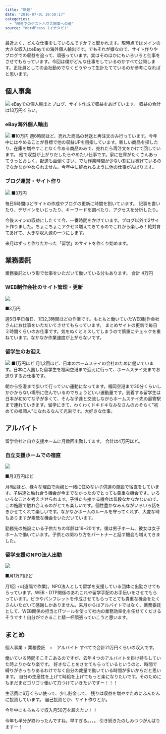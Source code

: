 ```yaml
---
title: "無題"
date: "2016-07-01 19:58:17"
categories:
  - "田舎でのゲストハウス開業への道"
source: "WordPress (イナタビ)"
---
```


最近よく、どんな仕事をしているんですか？と聞かれます。現時点ではメインの大きな収入はeBayでの海外個人輸出です。でもそれが嫌なので、サイト作りやブログでの収益を追って、頑張っています。実はそのほかにもいろいろと仕事をさせてもらっています。今回は僕がどんな仕事をしているのかすべて公開します。正社員としての会社勤めでなくどうやって生計たてているのか参考になればと思います。

## 個人事業
![](https://masayamuko.com/wp/wp-content/uploads/2016/02/2964370804_c0c6e160a5_o.jpg)
eBayでの個人輸出とブログ、サイト作成で収益をあげています。
収益の合計は13万円くらい。

### eBay海外個人輸出
![](https://masayamuko.com/wp/wp-content/uploads/2016/06/303284582_26b443535f_o.jpg)
■10万円
週6時間ほど、売れた商品の発送と再注文のみ行っています。今年中にはやめることが目標で他の収益UPを目指しています。新しい商品を探したり、在庫を増やすことなく今ある商品のみで、売れたら再注文をかけて回しています。
他で収益が上がりだしたらやめたい仕事です。家に在庫がたくさんあってうっとおしく、配送も面倒くさい、でも作業時間が少ない割には稼げているのでなかなかやめられません。今年中に辞めれるように他の仕事がんばります。

### ブログ運営・サイト作り
![](https://masayamuko.com/wp/wp-content/uploads/2016/01/cropped-inatabi-top.jpg)
■3万円

毎日5時間ほどサイトの作成やブログの更新に時間を割いています。
記事を書いたり、デザインをいじったり、キーワードを調べたり、アクセスを分析したり。

今後メインの収益にしたくて今、一番時間をかけています。ブログ以外で2サイト作りました。ちょこちょこアクセス増えてきてるのでこれから楽しみ！絶対育てあげて、大きな収入源の一つにします。

来月はずっと作りたかった「留学」のサイトを作くり始めます。

## 業務委託
業務委託という形で仕事をいただいて働いている分もあります。
合計 4万円

### WEB制作会社のサイト管理・更新
![](https://masayamuko.com/wp/wp-content/uploads/2016/06/4652243732_6d929df688_b.jpg)

■3万円

週5日平日毎日、1日2,3時間ほどの作業です。もともと働いていたWEB制作会社さんにお仕事をいただいてさせてもらっています。
まとめサイトの更新で毎日２時間くらいのお仕事です。気をぬくとミスしてしまうので慎重にチェックを重ねています。なかなか作業速度が上がらないです。

### 留学生のお迎え
![](https://masayamuko.com/wp/wp-content/uploads/2016/06/24244465703_90e7342b0f_k.jpg)
■1万円ほど
月1,2回ほど、日本のホームステイの会社のために働いています。日本に入国した留学生を福岡空港まで迎えに行って、ホームステイ先までお送りするお仕事です。

朝から空港まで歩いて行っていい運動になってます。福岡空港まで30分くらいしかかからない場所に住んでいるのでちょうどいい運動量です。到着する留学生は日本が初めてな子が多くて、そんな子達と交流しながらホームステイ先の最寄駅まで連れていきます。留学にきて、わくわくドキドキなみなさんのおそらく"初めての福岡人"になれるなんて光栄です。大好きな仕事。

## アルバイト
留学会社と自立支援ホームに月数回出勤してます。
合計は4万円ほど。

### 自立支援ホームでの宿直

![](https://masayamuko.com/wp/wp-content/uploads/2016/03/5001433299_711424c7a9_z.jpg)

■月3万円ほど

月6回ほど、様々な理由で両親と一緒に住めない子供達の施設で宿直をしています。子供達と触れ合う機会が今までなかったのでとっても貴重な機会です。いろいろなことを考えさせられます。子供たち接する機会は普段なかなかないので、この施設で触れ合えるのがとても楽しいです。個性豊かなみんながいろいろ話をきかせてくれて楽しいです。なかなかホームのルールを守ってくれず、大変な時もありますが素敵な機会をいただいています。

勤務先の施設にいる子供たちの年齢は16~20です。僕は男子ホーム、彼女は女子ホームで働いています。子供との関わり方をパートナーと話す機会も増えてきました。

### 留学支援のNPO法人出勤

![](https://masayamuko.com/wp/wp-content/uploads/2016/06/flag.jpg)

■月1万円ほど

月1回 +α(遠隔で作業)。NPO法人として留学を支援している団体に出勤させてもらっています。WEB・DTP関係のあれこれや留学手配のお手伝いをさせてもらっています。ビラやパンフレットを作成させてもらってとても貴重な機会をたくさんいただいて感謝しかありません。来月からはアルバイトではなく、業務委託として、WEB関係の担当とITツールを使って社内の業務効率化を任せてくださるそうです！自分ができること精一杯頑張っていこうと思います。

## まとめ

個人事業 + 業務委託　+　アルバイト
すべてで合計21万円くらいの収入です。

働いている時間そこそこあるのですが、去年４つのアルバイトを掛け持ちしていた時よりかなり楽です。
好きなことをさせてもらっているというのと、時間で縛りがきっちりあるわけでなく自分の裁量で動いている時間が多いからだと思います。
自分の生産性を上げて時給を上げてもっと楽になりたいです。そのためにもまだまだゴリゴリ働いて力つけていきたいですー！！！

生活費に6万くらい使って、少し貯金して、
残りは収益を増やすためにふんだんに投資しています。
自己投資とか、サイト作りとか。

今年中にもろもろで収入月50万を超えたい！！

今年も半分が終わったんですね。早すぎる。。。。
引き続きたのしみつつがんばりますー！